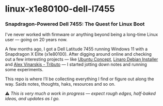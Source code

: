 # linux-x1e80100-dell-l7455
### Snapdragon-Powered Dell 7455: The Quest for Linux Boot

I've never worked with firmware or anything beyond being a long-time Linux user — going on 20 years now.

A few months ago, I got a Dell Latitude 7455 running Windows 11 with a Snapdragon X Elite (x1e80100). After digging around online and checking out a few interesting projects — like [Ubuntu Concept](https://discourse.ubuntu.com/t/ubuntu-24-10-concept-snapdragon-x-elite/48800), [Linaro Debian Installer](https://git.codelinaro.org/linaro/qcomlt/demos/debian-12-installer-image) and [Alex Vinarskis - Tributo](https://github.com/alexVinarskis/linux-x1e80100-dell-tributo) — I started jotting down notes and running some experiments.

This repo is where I’ll be collecting everything I find or figure out along the way. Saids notes, thoughts, haks, resources and so on.


⚠️ _This is very much a work in progress — expect rough edges, half-baked ideas, and updates as I go._

